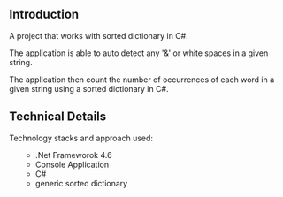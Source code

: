 ## Introduction
A project that works with sorted dictionary in C#.

The application is able to auto detect any '&' or white spaces in a given string.

The application then count the number of occurrences of each word in a given string using a sorted dictionary in C#.

## Technical Details
Technology stacks and approach used:
<ul>
  <ul>
    <li>.Net Frameworok 4.6</li>
    <li>Console Application</li>
    <li>C#</li>
    <li>generic sorted dictionary</li>
  </ul>
</ul>
